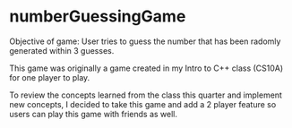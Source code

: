 # numberGuessingGame

Objective of game: User tries to guess the number that has been radomly generated within 3 guesses. 

This game was originally a game created in my Intro to C++ class (CS10A) for one player to play. 

To review the concepts learned from the class this quarter and implement new concepts, I decided to take this game and add a 2 player feature so users can play this game with friends as well.  
